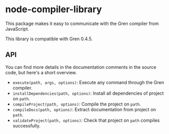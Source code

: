 # node-compiler-library

This package makes it easy to communicate with the Gren compiler from JavaScript.

This library is compatible with Gren 0.4.5.

## API

You can find more details in the documentation comments in the source code, but here's a short overview.

- `execute(path, args, options)`: Execute any command through the Gren compiler.
- `installDependencies(path, options)`: Install all dependencies of project on `path`.
- `compileProject(path, options)`: Compile the project on `path`.
- `compileDocs(path, options)`: Extract documentation from project on `path`.
- `validateProject(path, options)`: Check that project on `path` compiles successfully.
